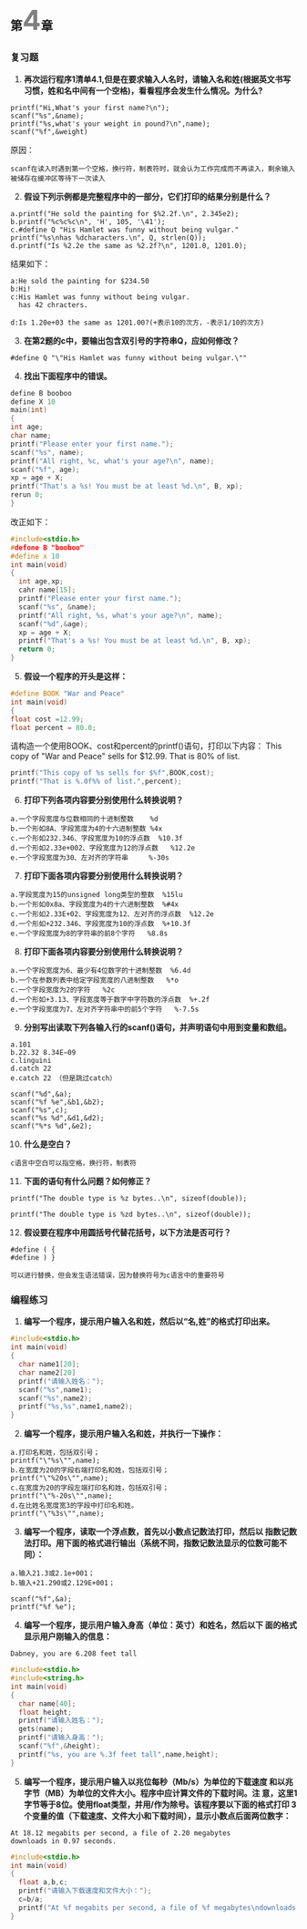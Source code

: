 ## 第<font color=grey size=10>4</font>章
### 复习题

1. **再次运行程序1清单4.1,但是在要求输入人名时，请输入名和姓(根据英文书写习惯，姓和名中间有一个空格)，看看程序会发生什么情况。为什么?**
```
printf("Hi,What's your first name?\n");
scanf("%s",&name);
printf("%s,what's your weight in pound?\n",name);
scanf("%f",&weight)
```
原因：
```
scanf在读入时遇到第一个空格，换行符，制表符时，就会认为工作完成而不再读入，剩余输入被储存在缓冲区等待下一次读入
```
2. **假设下列示例都是完整程序中的一部分，它们打印的结果分别是什么？**
```
a.printf("He sold the painting for $%2.2f.\n", 2.345e2);
b.printf("%c%c%c\n", 'H', 105, '\41');
c.#define Q "His Hamlet was funny without being vulgar."
printf("%s\nhas %dcharacters.\n", Q, strlen(Q));
d.printf("Is %2.2e the same as %2.2f?\n", 1201.0, 1201.0);
```
结果如下：
```
a:He sold the painting for $234.50
b:Hi!
c:His Hamlet was funny without being vulgar.
  has 42 chracters.

d:Is 1.20e+03 the same as 1201.00?(+表示10的次方，-表示1/10的次方)

```
3. **在第2题的c中，要输出包含双引号的字符串Q，应如何修改？**
```
#define Q "\"His Hamlet was funny without being vulgar.\""
```
4. **找出下面程序中的错误。**
```c
define B booboo
define X 10
main(int)
{
int age;
char name;
printf("Please enter your first name.");
scanf("%s", name);
printf("All right, %c, what's your age?\n", name);
scanf("%f", age);
xp = age + X;
printf("That's a %s! You must be at least %d.\n", B, xp);
rerun 0;
}
```
改正如下：
```c
#include<stdio.h>
#defone B "booboo"
#define x 10
int main(void)
{
  int age,xp;
  cahr name[15];
  printf("Please enter your first name.");
  scanf("%s", &name);
  printf("All right, %s, what's your age?\n", name);
  scanf("%d",&age);
  xp = age + X;
  printf("That's a %s! You must be at least %d.\n", B, xp);
  return 0;
}
```
5. **假设一个程序的开头是这样：**
```c
#define BOOK "War and Peace"
int main(void)
{
float cost =12.99;
float percent = 80.0;
```
请构造一个使用BOOK、cost和percent的printf()语句，打印以下内容：
This copy of "War and Peace" sells for $12.99.
That is 80% of list.
```c
printf("This copy of %s sells for $%f",BOOK,cost);
printf("That is %.0f%% of list.",percent);
```
6. **打印下列各项内容要分别使用什么转换说明？**
```
a.一个字段宽度与位数相同的十进制整数    %d
b.一个形如8A、字段宽度为4的十六进制整数 %4x
c.一个形如232.346、字段宽度为10的浮点数  %10.3f
d.一个形如2.33e+002、字段宽度为12的浮点数   %12.2e
e.一个字段宽度为30、左对齐的字符串     %-30s
```
7. **打印下面各项内容要分别使用什么转换说明？**
```
a.字段宽度为15的unsigned long类型的整数  %15lu
b.一个形如0x8a、字段宽度为4的十六进制整数  %#4x
c.一个形如2.33E+02、字段宽度为12、左对齐的浮点数  %12.2e
d.一个形如+232.346、字段宽度为10的浮点数  %+10.3f
e.一个字段宽度为8的字符串的前8个字符   %8.8s
```
8. **打印下面各项内容要分别使用什么转换说明？**
```  
a.一个字段宽度为6、最少有4位数字的十进制整数  %6.4d
b.一个在参数列表中给定字段宽度的八进制整数   %*o
c.一个字段宽度为2的字符   %2c
d.一个形如+3.13、字段宽度等于数字中字符数的浮点数  %+.2f
e.一个字段宽度为7、左对齐字符串中的前5个字符   %-7.5s
```
9. **分别写出读取下列各输入行的scanf()语句，并声明语句中用到变量和数组。**
```
a.101
b.22.32 8.34E−09
c.linguini
d.catch 22
e.catch 22 （但是跳过catch）
```
```
scanf("%d",&a);
scanf("%f %e",&b1,&b2);
scanf("%s",c);
scanf("%s %d",&d1,&d2);
scanf("%*s %d",&e2);
```
10. **什么是空白？**
```
c语言中空白可以指空格，换行符，制表符
```
11. **下面的语句有什么问题？如何修正？**
```
printf("The double type is %z bytes..\n", sizeof(double));
```
```
printf("The double type is %zd bytes..\n", sizeof(double));
```
12. **假设要在程序中用圆括号代替花括号，以下方法是否可行？**
```
#define ( {
#define ) }
```
```
可以进行替换，但会发生语法错误，因为替换符号为c语言中的重要符号
```

### 编程练习
1. **编写一个程序，提示用户输入名和姓，然后以“名,姓”的格式打印出来。**
```c
#include<stdio.h>
int main(void)
{
  char name1[20];
  char name2[20]
  printf("请输入姓名：");
  scanf("%s",name1);
  scanf("%s",name2);
  printf("%s,%s",name1,name2);
}
```
2. **编写一个程序，提示用户输入名和姓，并执行一下操作：**
```
a.打印名和姓，包括双引号；
printf("\"%s\"",name);
b.在宽度为20的字段右端打印名和姓，包括双引号；
printf("\"%20s\"",name);
c.在宽度为20的字段左端打印名和姓，包括双引号；
printf("\"%-20s\"",name);
d.在比姓名宽度宽3的字段中打印名和姓。
printf("\"%3s\"",name);
```
3. **编写一个程序，读取一个浮点数，首先以小数点记数法打印，然后以
指数记数法打印。用下面的格式进行输出（系统不同，指数记数法显示的位数可能不同）：**
```
a.输入21.3或2.1e+001；
b.输入+21.290或2.129E+001；
```
```
scanf("%f",&a);
printf("%f %e");
```
4. **编写一个程序，提示用户输入身高（单位：英寸）和姓名，然后以下
面的格式显示用户刚输入的信息：**
```
Dabney, you are 6.208 feet tall
```
```c
#include<stdio.h>
#include<string.h>
int main(void)
{
  char name[40];
  float height;
  printf("请输入姓名：");
  gets(name);
  printf("请输入身高：");
  scanf("%f",&height);
  printf("%s, you are %.3f feet tall",name,height);
}
```
5. **编写一个程序，提示用户输入以兆位每秒（Mb/s）为单位的下载速度
和以兆字节（MB）为单位的文件大小。程序中应计算文件的下载时间。注
意，这里1字节等于8位。使用float类型，并用/作为除号。该程序要以下面的格式打印 3 个变量的值（下载速度、文件大小和下载时间），显示小数点后面两位数字：**
```
At 18.12 megabits per second, a file of 2.20 megabytes
downloads in 0.97 seconds.
```
```c
#include<stdio.h>
int main(void)
{
  float a,b,c;
  printf("请输入下载速度和文件大小：");
  c=b/a;
  printf("At %f megabits per second, a file of %f megabytes\ndownloads in %f seconds.",a,b,c);
}
```
